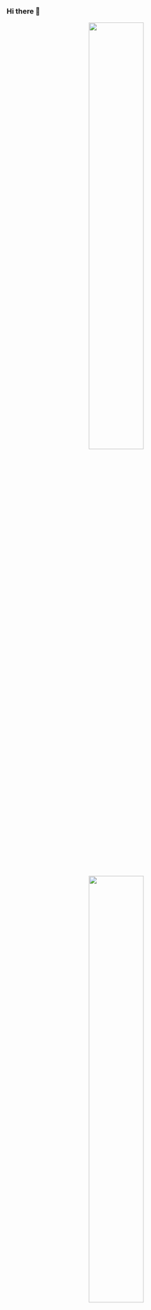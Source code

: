 ### Hi there 👋

<!--
**kkirkar/kkirkar** is a ✨ _special_ ✨ repository because its `README.md` (this file) appears on your GitHub profile.

Here are some ideas to get you started:

- 🔭 I’m currently working on ...
- 🌱 I’m currently learning ...
- 👯 I’m looking to collaborate on ...
- 🤔 I’m looking for help with ...
- 💬 Ask me about ...
- 📫 How to reach me: ...
- 😄 Pronouns: ...
- ⚡ Fun fact: ...
-->

<p align="middle">
  <img src="http://octodex.github.com/images/manufacturetocat.png" width="50%" />
  <img src="http://octodex.github.com/images/Fintechtocat.png" width="50%" /> 
</p>

